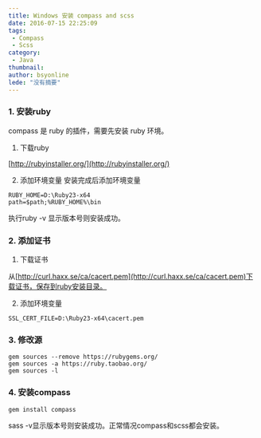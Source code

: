 ```yaml
---
title: Windows 安装 compass and scss
date: 2016-07-15 22:25:09
tags:
 - Compass
 - Scss
category: 
 - Java
thumbnail: 
author: bsyonline
lede: "没有摘要"
---
```

### 1. 安装ruby

compass 是 ruby 的插件，需要先安装 ruby 环境。
1. 下载ruby

[http://rubyinstaller.org/](http://rubyinstaller.org/)

2. 添加环境变量
   安装完成后添加环境变量
```
RUBY_HOME=D:\Ruby23-x64
path=$path;%RUBY_HOME%\bin
```
执行ruby -v 显示版本号则安装成功。

### 2. 添加证书

1. 下载证书

从[http://curl.haxx.se/ca/cacert.pem](http://curl.haxx.se/ca/cacert.pem)下载证书，保存到ruby安装目录。

2. 添加环境变量
```
SSL_CERT_FILE=D:\Ruby23-x64\cacert.pem
```
### 3. 修改源
```
gem sources --remove https://rubygems.org/
gem sources -a https://ruby.taobao.org/
gem sources -l
```
### 4. 安装compass
```
gem install compass
```
sass -v显示版本号则安装成功。正常情况compass和scss都会安装。
